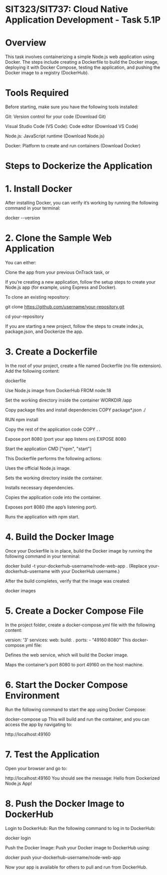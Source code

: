 # SIT323/SIT737: Cloud Native Application Development - Task 5.1P

# Overview

This task involves containerizing a simple Node.js web application using Docker. The steps include creating a Dockerfile to build the Docker image, deploying it with Docker Compose, testing the application, and pushing the Docker image to a registry (DockerHub).

# Tools Required

Before starting, make sure you have the following tools installed:

Git: Version control for your code (Download Git)

Visual Studio Code (VS Code): Code editor (Download VS Code)

Node.js: JavaScript runtime (Download Node.js)

Docker: Platform to create and run containers (Download Docker)

# Steps to Dockerize the Application

# 1. Install Docker

After installing Docker, you can verify it’s working by running the following command in your terminal:

docker --version


# 2. Clone the Sample Web Application

You can either:

Clone the app from your previous OnTrack task, or

If you’re creating a new application, follow the setup steps to create your Node.js app (for example, using Express and Docker).

To clone an existing repository:

git clone https://github.com/username/your-repository.git

cd your-repository

If you are starting a new project, follow the steps to create index.js, package.json, and Dockerize the app.


# 3. Create a Dockerfile

In the root of your project, create a file named Dockerfile (no file extension). Add the following content:

dockerfile

 Use Node.js image from DockerHub
FROM node:18

 Set the working directory inside the container
WORKDIR /app

Copy package files and install dependencies
COPY package*.json ./

RUN npm install

Copy the rest of the application code
COPY . .

Expose port 8080 (port your app listens on)
EXPOSE 8080

Start the application
CMD ["npm", "start"]

This Dockerfile performs the following actions:

Uses the official Node.js image.

Sets the working directory inside the container.

Installs necessary dependencies.

Copies the application code into the container.

Exposes port 8080 (the app’s listening port).

Runs the application with npm start.


# 4. Build the Docker Image

Once your Dockerfile is in place, build the Docker image by running the following command in your terminal:


docker build -t your-dockerhub-username/node-web-app . (Replace your-dockerhub-username with your DockerHub username.)

After the build completes, verify that the image was created:

docker images


# 5. Create a Docker Compose File

In the project folder, create a docker-compose.yml file with the following content:

version: '3'
services:
  web:
    build: .
    ports:
      - "49160:8080"
This docker-compose.yml file:

Defines the web service, which will build the Docker image.

Maps the container’s port 8080 to port 49160 on the host machine.


# 6. Start the Docker Compose Environment

Run the following command to start the app using Docker Compose:

docker-compose up
This will build and run the container, and you can access the app by navigating to:


http://localhost:49160


# 7. Test the Application

Open your browser and go to:

http://localhost:49160
You should see the message: Hello from Dockerized Node.js App!


# 8. Push the Docker Image to DockerHub

Login to DockerHub:
Run the following command to log in to DockerHub:

docker login

Push the Docker Image:
Push your Docker image to DockerHub using:


docker push your-dockerhub-username/node-web-app

Now your app is available for others to pull and run from DockerHub.

